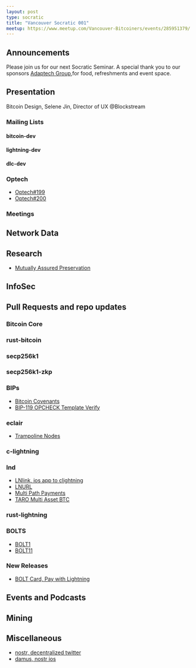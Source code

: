 ```yaml
---
layout: post
type: socratic
title: "Vancouver Socratic 001"
meetup: https://www.meetup.com/Vancouver-Bitcoiners/events/285951379/
---
```


## Announcements
Please join us for our next Socratic Seminar. A special thank you to our sponsors [Adaptech Group](https://adaptechgroup.com/),for food, refreshments and event space.

## Presentation
Bitcoin Design, Selene Jin, Director of UX @Blockstream

### Mailing Lists

#### bitcoin-dev

#### lightning-dev

#### dlc-dev

### Optech

- [Optech#199](https://bitcoinops.org/en/newsletters/2022/05/11/)
- [Optech#200](https://bitcoinops.org/en/newsletters/2022/05/18/)

### Meetings

## Network Data

## Research

- [Mutually Assured Preservation](https://mutuallyassuredpreservation.com/)

## InfoSec

## Pull Requests and repo updates

### Bitcoin Core

### rust-bitcoin

### secp256k1

### secp256k1-zkp

### BIPs
- [Bitcoin Covenants](https://fc17.ifca.ai/bitcoin/papers/bitcoin17-final28.pdf)
- [BIP-119 OPCHECK Template Verify](https://www.bip119.com/)

### eclair

- [Trampoline Nodes](https://medium.com/@ACINQ/phoenix-wallet-part-4-trampoline-payments-fb1befd027c8)

### c-lightning

### lnd

- [LNlink, ios app to clightning](http://git.jb55.com/lnlink/file/README.html)
- [LNURL](https://github.com/fiatjaf/lnurl-rfc)
- [Multi Path Payments](https://lightning.engineering/posts/2020-05-07-mpp/)
- [TARO Multi Asset BTC](https://lightning.engineering/posts/2022-4-5-taro-launch/)

### rust-lightning

### BOLTS

- [BOLT1](https://github.com/lightning/bolts/blob/master/01-messaging.md)
- [BOLT11](https://github.com/lightning/bolts/blob/master/11-payment-encoding.md)

### New Releases

- [BOLT Card, Pay with Lightning](https://www.youtube.com/watch?v=7ZwW0yEZ81U)

## Events and Podcasts

## Mining

## Miscellaneous

- [nostr, decentralized twitter](https://github.com/fiatjaf/nostr)
- [damus, nostr ios](http://git.jb55.com/damus/log.html)
